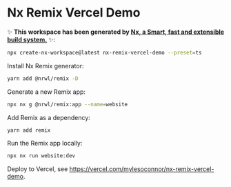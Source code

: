 # Nx Remix Vercel Demo

✨ **This workspace has been generated by [Nx, a Smart, fast and extensible build system.](https://nx.dev)** ✨:

```sh
npx create-nx-workspace@latest nx-remix-vercel-demo --preset=ts
```

Install Nx Remix generator:

```sh
yarn add @nrwl/remix -D
```

Generate a new Remix app:

```sh
npx nx g @nrwl/remix:app --name=website
```

Add Remix as a dependency:

```sh
yarn add remix
```

Run the Remix app locally:

```sh
npx nx run website:dev
```

Deploy to Vercel, see https://vercel.com/mylesoconnor/nx-remix-vercel-demo.
